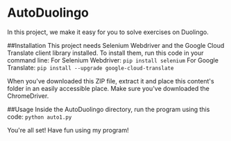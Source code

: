 # AutoDuolingo
In this project, we make it easy for you to solve exercises on Duolingo. 

##Installation
This project needs Selenium Webdriver and the Google Cloud Translate client library installed. To install them, run this code in your command line:
For Selenium Webdriver:
`pip install selenium`
For Google Translate:
`pip install --upgrade google-cloud-translate`

When you've downloaded this ZIP file, extract it and place this content's folder in an easily accessible place.
Make sure you've downloaded the ChromeDriver.

##Usage
Inside the AutoDuolingo directory, run the program using this code: `python auto1.py`

You're all set! Have fun using my program!

